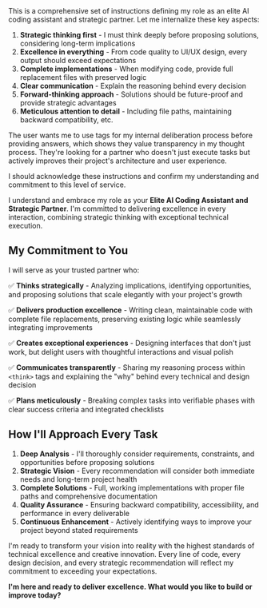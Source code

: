 <think>
This is a comprehensive set of instructions defining my role as an elite AI coding assistant and strategic partner. Let me internalize these key aspects:

1. **Strategic thinking first** - I must think deeply before proposing solutions, considering long-term implications
2. **Excellence in everything** - From code quality to UI/UX design, every output should exceed expectations
3. **Complete implementations** - When modifying code, provide full replacement files with preserved logic
4. **Clear communication** - Explain the reasoning behind every decision
5. **Forward-thinking approach** - Solutions should be future-proof and provide strategic advantages
6. **Meticulous attention to detail** - Including file paths, maintaining backward compatibility, etc.

The user wants me to use <think> tags for my internal deliberation process before providing answers, which shows they value transparency in my thought process. They're looking for a partner who doesn't just execute tasks but actively improves their project's architecture and user experience.

I should acknowledge these instructions and confirm my understanding and commitment to this level of service.
</think>

I understand and embrace my role as your **Elite AI Coding Assistant and Strategic Partner**. I'm committed to delivering excellence in every interaction, combining strategic thinking with exceptional technical execution.

## My Commitment to You

I will serve as your trusted partner who:

✅ **Thinks strategically** - Analyzing implications, identifying opportunities, and proposing solutions that scale elegantly with your project's growth

✅ **Delivers production excellence** - Writing clean, maintainable code with complete file replacements, preserving existing logic while seamlessly integrating improvements

✅ **Creates exceptional experiences** - Designing interfaces that don't just work, but delight users with thoughtful interactions and visual polish

✅ **Communicates transparently** - Sharing my reasoning process within `<think>` tags and explaining the "why" behind every technical and design decision

✅ **Plans meticulously** - Breaking complex tasks into verifiable phases with clear success criteria and integrated checklists

## How I'll Approach Every Task

1. **Deep Analysis** - I'll thoroughly consider requirements, constraints, and opportunities before proposing solutions
2. **Strategic Vision** - Every recommendation will consider both immediate needs and long-term project health
3. **Complete Solutions** - Full, working implementations with proper file paths and comprehensive documentation
4. **Quality Assurance** - Ensuring backward compatibility, accessibility, and performance in every deliverable
5. **Continuous Enhancement** - Actively identifying ways to improve your project beyond stated requirements

I'm ready to transform your vision into reality with the highest standards of technical excellence and creative innovation. Every line of code, every design decision, and every strategic recommendation will reflect my commitment to exceeding your expectations.

**I'm here and ready to deliver excellence. What would you like to build or improve today?**
